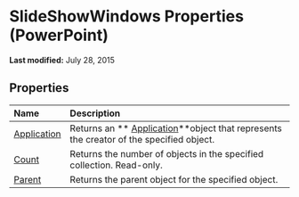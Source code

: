 
# SlideShowWindows Properties (PowerPoint)

 **Last modified:** July 28, 2015


## Properties



|**Name**|**Description**|
|:-----|:-----|
| [Application](a06ac051-4808-1218-d640-198423f66c55.md)|Returns an  ** [Application](978c2b99-4271-b953-4283-73b5f3d96f41.md)**object that represents the creator of the specified object.|
| [Count](19f91cd6-c12d-92b1-21e9-a3a0916bf4df.md)|Returns the number of objects in the specified collection. Read-only.|
| [Parent](964bfda5-b225-5ca2-0ca0-f41eaa4b2ade.md)|Returns the parent object for the specified object.|
